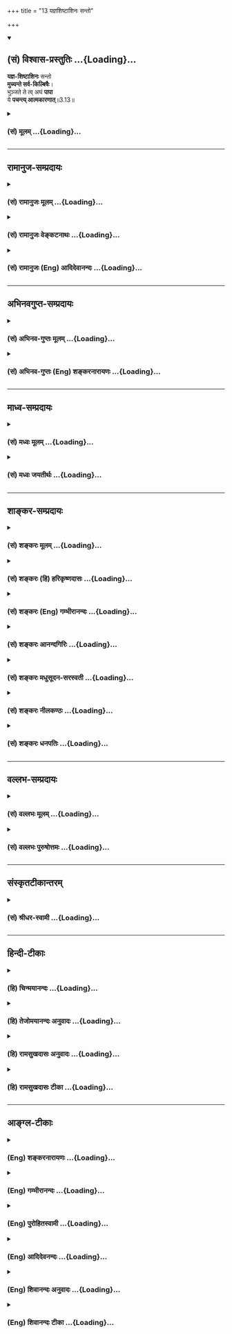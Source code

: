 +++
title = "13 यज्ञशिष्टाशिनः सन्तो"

+++
<div class="js_include" newlevelforh1="2" title="(सं) विश्वास-प्रस्तुतिः" unfilled url="/purANam_vaiShNavam/mahAbhAratam/06-bhIShma-parva/03-bhagavad-gItA-parva/saMskRtam/vishvAsa-prastutiH/03_karma-yogaH/13_yajnashiShTAshina.md">
<details open><summary><h2>(सं) विश्वास-प्रस्तुतिः ...{Loading}...</h2></summary>

**यज्ञ-शिष्टाशिनः** सन्तो  
**मुच्यन्ते सर्व-किल्बिषैः**।  
भुञ्जते ते त्व् अघं **पापा**  
ये **पचन्त्य् आत्मकारणात्**॥3.13॥
</details>
</div>
<div class="js_include collapsed" newlevelforh1="3" title="(सं) मूलम्" unfilled url="/purANam_vaiShNavam/mahAbhAratam/06-bhIShma-parva/03-bhagavad-gItA-parva/saMskRtam/mUlam/03_karma-yogaH/13_yajnashiShTAshina.md">
<details><summary><h3>(सं) मूलम् ...{Loading}...</h3></summary>

यज्ञशिष्टाशिनः सन्तो मुच्यन्ते सर्वकिल्बिषैः।  
भुञ्जते ते त्वघं पापा ये पचन्त्यात्मकारणात्।।3.13।।
</details>
</div>


_________________
## रामानुज-सम्प्रदायः
<div class="js_include collapsed" newlevelforh1="3" title="(सं) रामानुजः मूलम्" unfilled url="/purANam_vaiShNavam/mahAbhAratam/06-bhIShma-parva/03-bhagavad-gItA-parva/saMskRtam/rAmAnujaH/mUlam/03_karma-yogaH/13_yajnashiShTAshina.md">
<details><summary><h3>(सं) रामानुजः मूलम् ...{Loading}...</h3></summary>

।।3.13।। इन्द्राद्यात्मना अवस्थितपरमपुरुषाराधनार्थतया एव द्रव्याणि उपादाय
विपच्य तैः यथावस्थितं परमपुरुषम् आराध्य तच्छिष्टाशनेन ये शरीरयात्रां
कुर्वते ते तु अनादिकालोपार्जि तैः **किल्बिषैः**
आत्मयाथात्म्यावलोकनविरोधिभिः सर्वैः विमुच्यन्ते।**ये तु** परमपुरुषेण
इन्द्राद्यात्मना स्वाराधनाय दत्तानाम् आत्मार्थतया उपादाय विपच्य अश्नन्ति
ते पापात्मानः **अघम्** एव भुञ्जते। अघपरिणामित्वाद् अघम् इति उच्यते।
आत्मावलोकनविमुखा नरकाय एव पच्यन्ते। पुनरपि लोकदृष्ट्या शास्त्रदृष्ट्या च
सर्वस्य यज्ञमूलत्वं दर्शयित्वा यज्ञानुवर्तनस्य अवश्यकार्यताम् अननुवर्तने
च दोषं च आह

</details>
</div>
<div class="js_include collapsed" newlevelforh1="3" title="(सं) रामानुजः वेङ्कटनाथः" unfilled url="/purANam_vaiShNavam/mahAbhAratam/06-bhIShma-parva/03-bhagavad-gItA-parva/saMskRtam/rAmAnujaH/venkaTanAthaH/03_karma-yogaH/13_yajnashiShTAshina.md">
<details><summary><h3>(सं) रामानुजः वेङ्कटनाथः ...{Loading}...</h3></summary>

  
  
।।3.13।। पुनरुक्तिपरिहारायार्थान्तरपरत्वव्युदासाय चाह तदेव विवृणोतीति।
तत्र पूर्वार्धंश्रेयः परमवाप्स्यथ 3।11 इत्यस्य प्रकारकथनम् उत्तरार्धं
तुतैर्दत्तान् इत्याद्युक्तचोरत्वप्रपञ्चनरूपम्।
यज्ञाकृष्टयष्टव्याद्याकारविशेषकथनम् इन्द्राद्यात्मनेत्यादि। अवधारणेन
केवलेन्द्राद्यर्थत्वस्वार्थत्वयोर्व्यवच्छेदः। द्रव्योपादानपचनदशयोरपि
परमपुरुषाराधनार्थत्वबुद्धिः कार्येति
ज्ञापनायद्रव्याण्युपादायेत्याद्युक्तम्। एतच्चये पचन्ति
इत्येतद्व्यतिरेकलब्धम्। केवलेन्द्राद्याराधनस्यापि वस्तुतः
परमपुरुषाराधनरूपत्वादत्र तद्व्यच्छेदाय तत्तद्देवतायजनस्य
परमपुरुषपर्यन्तत्वसिद्धये चयथावस्थितमित्युक्तम्। यज्ञशिष्टममृताख्यमशितुं
शीलं येषां ते यज्ञशिष्टाशिनः। रागप्राप्तशरीरयात्रा यज्ञशिष्टेनैव
कार्येति नियमः। सन्तः यज्ञशिष्टाशिन एव वर्तमाना इत्यर्थः। तदेतदुच्यते
शरीरयात्रां कुर्वते इति। यद्वासन्तः इति
पदमुत्तरार्धस्थपापशब्दप्रतिस्थानीयत्वात् साधुविषयम्। उत्तरार्धवदत्रापि
साध्यसाधनांशविभागद्योतनाय यत्तच्छब्दाभ्यां वाक्यभेदकरणम्। तुशब्देन
सद्भ्यः पापानां विशेषे बोधिते तेभ्योऽपि सतां विशेषोऽर्थात्सिद्ध इति
द्योतनायाहते त्वनादीति। अत्र चुल्ल्यादिपञ्चसूनाकृतपापमात्रस्य
व्यवच्छेदार्थं सर्वशब्दबहुवचनाभ्यां प्रदर्शितं किल्बिषानन्त्यं
समर्थयितुंअनादिकालोपार्जितैरित्युक्तम्। द्विविधानि किल्बिषाणि
प्राप्तिविरोधीनि उपायविरोधीनि चेति। तत्र प्राप्तिविरोधीनि
भक्तियोगैकनिवर्त्यानि। तेभ्योऽत्र
सर्वशब्दसङ्कोचमभिप्रेत्योक्तंआत्मयाथात्म्यावलोकनविरोधिभिरिति। स्मरन्ति
चज्ञानमुत्पद्यते पुंसां क्षयात्पापस्य कर्मणः। यथादर्शतलप्रख्ये
पश्यत्यात्मानमात्मनि म.भा.12।204।8 इति। एतेन विरोधित्वाविशेषात्
सांसारिकपुण्यान्यप्यत्र किल्बिषशब्देनोच्यन्ते इत्यपि सूचितम्।
पूर्वोत्तराघविघातिनो
भक्तियोगाद्विशेषसूचनायउपार्जितेत्युक्तम्। आत्मकारणात् इत्यत्र कारणशब्दः
प्रयोजनरूपहेतुत्वपर इति ज्ञापनायोक्तंआत्मार्थतयेति।
पचनमात्रस्याघभोजनत्वेन निन्दानुपपत्तेःआत्मकारणात्पचन्ति
इत्यनेनार्थसिद्धमुक्तंअश्नन्तीति। पुल्लिङ्गोऽत्र
पापशब्दस्तद्गुणसारन्यायात् पापविशिष्टविषय इत्यभिप्रायेणोक्तंपापात्मान
इति पापस्वभावा इत्यर्थः।
अघशब्दस्यभोज्यनिन्दार्थमौपचारिकत्वद्योतनायाघमेवेत्येवकार उक्तः।
उपचारनिमित्तं सम्बन्धमाह अघपरिणामित्वादिति अघहेतुत्वादित्यर्थः।
फलितमनिष्टद्वयमाह आत्मावलोकनविमुखा इति। आत्मार्थं पचमानस्य
पूर्वकिल्बिषनिवृत्त्यभावादात्मावलोकनवैमुख्यम्
उत्तरोत्तरकिल्विषहेतुत्वाच्च पुनर्नरकप्राप्तिरिति केवलाघो भवति केवलादी
ऋक्सं.8।6।23।6तै.सं.2।8 इतिवचनाभिप्रेतमाहनरकायैवेति। न
पुनरैहिकायोमुष्मिकाय वा सुखायेति भावः।

</details>
</div>
<div class="js_include collapsed" newlevelforh1="3" title="(सं) रामानुजः (Eng) आदिदेवानन्दः" unfilled url="/purANam_vaiShNavam/mahAbhAratam/06-bhIShma-parva/03-bhagavad-gItA-parva/saMskRtam/rAmAnujaH/english/AdidevAnandaH/03_karma-yogaH/13_yajnashiShTAshina.md">
<details><summary><h3>(सं) रामानुजः (Eng) आदिदेवानन्दः ...{Loading}...</h3></summary>

3.13 Those persons who acire food materials solely for propitiating the Supreme Person abiding as the Self of Indra and other deities, and who,
after cooking them, propitiate, through them, the Supreme Person as He is, and then sustain themselves on the remnants of oblations (made for such propitiation), they alone will be free of impurities which have resulted from beginningless evil and which are inimical to the vision of the self. But they are evil-minded, who acire for selfish use the things which the Supreme Being, abiding as the Self of Indra and other deities,
has granted them for worshipping Him with, and use it all on the other hand for feeding themselves - they eat only sin. Turning away from the vision of the self, they cook only for being led to Naraka (for the expiation of the sin incurred thery). Sri Krsna says that, from the standpoint of the world as well as that of the scriptures, everything has its origin in sacrifice; and He speaks of the need for the performance of the sacrifices and of the blemish in not performing the same:

</details>
</div>


_________________
## अभिनवगुप्त-सम्प्रदायः
<div class="js_include collapsed" newlevelforh1="3" title="(सं) अभिनव-गुप्तः मूलम्" unfilled url="/purANam_vaiShNavam/mahAbhAratam/06-bhIShma-parva/03-bhagavad-gItA-parva/saMskRtam/abhinava-guptaH/mUlam/03_karma-yogaH/13_yajnashiShTAshina.md">
<details><summary><h3>(सं) अभिनव-गुप्तः मूलम् ...{Loading}...</h3></summary>

।।3.13।। यज्ञशिष्टेति। अवश्यकर्तव्यतारूपशासनमहिमायातान् भोगान् येऽश्नन्ति
अवान्तरव्यापारमात्रतया अत एव च पृथक्फलत्वाभावाङ्गतया अथ च
इन्द्रियात्मकदेवगणतर्पणलक्षणयज्ञादवशिष्टम्
अन्तःसारस्वात्मस्थित्यानन्दलक्षणविघसं येऽश्नन्ति तत्रारूढा ( तत्रामूढाः)
भवन्ति तदुपादेयोपायतया+++(S तत्रोपादे )+++ तु विषयभोगं वाञ्छन्ति ते
सर्वाकल्बिषैः शुभाशुभैः मुच्यन्ते। ये त्वात्मकारणादिति अविद्यावशात्
स्थूलमेव विषयभोगं परत्वेन +++(S भोगपरत्वेन)+++ मन्वानाः आत्मार्थमिदं वयं कुर्म
इति कुर्वते त एवाघं शुभाशुभात्मकं लभन्ते।

</details>
</div>
<div class="js_include collapsed" newlevelforh1="3" title="(सं) अभिनव-गुप्तः (Eng) शङ्करनारायणः" unfilled url="/purANam_vaiShNavam/mahAbhAratam/06-bhIShma-parva/03-bhagavad-gItA-parva/saMskRtam/abhinava-guptaH/english/shankaranArAyaNaH/03_karma-yogaH/13_yajnashiShTAshina.md">
<details><summary><h3>(सं) अभिनव-गुप्तः (Eng) शङ्करनारायणः ...{Loading}...</h3></summary>

3.13 Yajnasista-etc. Those who enjoy the pleasures of obects that have
come to them on the authority of laws enjoining what is to be
necessarily performed; and who enjoy them viewing \[the enjoyment\] only
as a secondary (or intermediate) action and conseently as a subsidiary
having no separate purpose; and again those who enjoy the remnant of the
necessary action in the form of gratifying the group of the devas of the
snese-organs-that residue of food marked with bliss in being firmly
established in their own Self - that is to say, those who have mounted
upon the Self and are desirous of enjoying objects only as a means to
achieve this end - they are freed from all faults of good and bad.
Those, who for their own selves etc. : On the other hand, those who
believe, under the influence of ignorance, the sheer superficial
enjoyment of objects as their final goal, and act with the notion 'We
perform this \[act\] for the sake of ourselves' - those persons alone
gain the sin in the form of good and bad.

</details>
</div>


_________________
## माध्व-सम्प्रदायः
<div class="js_include collapsed" newlevelforh1="3" title="(सं) मध्वः मूलम्" unfilled url="/purANam_vaiShNavam/mahAbhAratam/06-bhIShma-parva/03-bhagavad-gItA-parva/saMskRtam/madhvaH/mUlam/03_karma-yogaH/13_yajnashiShTAshina.md">
<details><summary><h3>(सं) मध्वः मूलम् ...{Loading}...</h3></summary>

।।3.13।। Sri Madhvacharya did not comment on this sloka.

</details>
</div>
<div class="js_include collapsed" newlevelforh1="3" title="(सं) मध्वः जयतीर्थः" unfilled url="/purANam_vaiShNavam/mahAbhAratam/06-bhIShma-parva/03-bhagavad-gItA-parva/saMskRtam/madhvaH/jayatIrthaH/03_karma-yogaH/13_yajnashiShTAshina.md">
<details><summary><h3>(सं) मध्वः जयतीर्थः ...{Loading}...</h3></summary>

।।3.13।। Sri Jayatirtha did not comment on this sloka.

</details>
</div>


_________________
## शाङ्कर-सम्प्रदायः
<div class="js_include collapsed" newlevelforh1="3" title="(सं) शङ्करः मूलम्" unfilled url="/purANam_vaiShNavam/mahAbhAratam/06-bhIShma-parva/03-bhagavad-gItA-parva/saMskRtam/shankaraH/mUlam/03_karma-yogaH/13_yajnashiShTAshina.md">
<details><summary><h3>(सं) शङ्करः मूलम् ...{Loading}...</h3></summary>

।।3.13।। देवयज्ञादीन् निर्वर्त्य तच्छिष्टम् अशनम् अमृताख्यम् अशितुं शीलं
येषां ते **यज्ञशिष्टाशिनः सन्तः मुच्यन्ते सर्वकिल्बिषैः** सर्वपापैः
चुल्ल्यादिपञ्चसूनाकृतैः प्रमादकृतहिंसादिजनितैश्च अन्यैः। ये तु आत्मंभरयः
**भुञ्जते ते तु अघं** पापं स्वयमपि **पापाः** **ये पचन्ति** पाकं
निर्वर्तयन्ति **आत्मकारणात्** आत्महेतोः।। इतश्च अधिकृतेन कर्म कर्तव्यम्
जगच्चक्रप्रवृत्तिहेतुर्हि कर्म। कथमिति उच्यते

</details>
</div>
<div class="js_include collapsed" newlevelforh1="3" title="(सं) शङ्करः (हि) हरिकृष्णदासः" unfilled url="/purANam_vaiShNavam/mahAbhAratam/06-bhIShma-parva/03-bhagavad-gItA-parva/saMskRtam/shankaraH/hindI/harikRShNadAsaH/03_karma-yogaH/13_yajnashiShTAshina.md">
<details><summary><h3>(सं) शङ्करः (हि) हरिकृष्णदासः ...{Loading}...</h3></summary>

।।3.13।। परंतु जो यज्ञशिष्ट अन्नका भोजन करनेवाले श्रेष्ठ पुरुष हैं
अर्थात् देवयज्ञादि करके उससे बचे हुए अमृत नामक अन्नको भक्षण करना जिनका
स्वभाव है वे सब पापोंसे अर्थात् गृहस्थमें होनेवाले चक्की चूल्हे आदिके
पाँच पापोंसे और प्रमादसे होनेवाले हिंसादिजनित अन्य पापोंसे भी छूट जाते
हैं। तथा जो उदरपरायण लोग केवल अपने लिये ही अन्न पकाते हैं वै स्वयं पापी
हैं और पाप ही खाते हैं।

</details>
</div>
<div class="js_include collapsed" newlevelforh1="3" title="(सं) शङ्करः (Eng) गम्भीरानन्दः" unfilled url="/purANam_vaiShNavam/mahAbhAratam/06-bhIShma-parva/03-bhagavad-gItA-parva/saMskRtam/shankaraH/english/gambhIrAnandaH/03_karma-yogaH/13_yajnashiShTAshina.md">
<details><summary><h3>(सं) शङ्करः (Eng) गम्भीरानन्दः ...{Loading}...</h3></summary>

3.13 Those again, who are yajna-sista-asinah, partakers of the remnants
of sacrifices, who, after making offering to the gods and others, \[The
panca-maha-yajnas, five great offerings, which have to be made by every
householder are offerings to gods, manes, humans, creatures and rsis
(sages).\] are habituated to eat the remnants (of those offerings),
called nectar; they, santah, by being (so); mucyante, become freed;
sarva-kilbisaih, from all sins-from those sins incurred through the five
things \[the five things are; oven, water-pot, cutting instruments,
grinding machines and broom. A householder incurs sin by killing insects
etc. with these things, knowingly or unknowingly. It is atoned by making
the aforesaid five offerings.\], viz oven etc., and also from those
others incurred owing to injury etc. caused inadvertently. Tu, but; the
papah, unholy persons, who are selfish; ye, who; pacanti, cook;
atma-karanat, for themselves; te, they, being themselves sinful;
bhunjate, incur; agham, sin. For the following reasons also actions
should be undertaken by an eligible person. Action is definitely the
cause of the movement of the wheel of the world. How; This is being
answered:

</details>
</div>
<div class="js_include collapsed" newlevelforh1="3" title="(सं) शङ्करः आनन्दगिरिः" unfilled url="/purANam_vaiShNavam/mahAbhAratam/06-bhIShma-parva/03-bhagavad-gItA-parva/saMskRtam/shankaraH/AnandagiriH/03_karma-yogaH/13_yajnashiShTAshina.md">
<details><summary><h3>(सं) शङ्करः आनन्दगिरिः ...{Loading}...</h3></summary>

।।3.13।। देवादिभ्यः संविभागमकृत्वा भुञ्जानानां प्रत्यवायित्वमुक्त्वा
तदन्येषां सर्वदोषराहित्यं दर्शयति **ये** **पुनरिति।** यज्ञशिष्टाशिनो ये
पुनस्ते तादृशाः सन्तः सर्वकिल्बिषैर्मुच्यन्त इति योजना।
तैर्दत्तानित्यादिनोक्तं निगमयति **भुञ्जत इति।** देवयज्ञादीनित्यादिशब्देन
पितृयज्ञो मनुष्ययज्ञो भूतयज्ञो ब्रह्मयज्ञश्चेति चत्वारो यज्ञा गृह्यन्ते
चुल्लीशब्देन पिठरधारणाद्यर्थक्रियां कुर्वन्तो विन्यासविशेषवन्तस्त्रयो
ग्रावाणो विवक्ष्यन्ते। आदिशब्देन कण्डनी पेषणी मार्जन्युदककुम्भश्चेत्येते
हिंसाहेतवो गृहीतास्तान्येतानि पञ्च प्राणिनां सूनास्थानानि हिंसाकारणानि
तत्प्रयुक्तैः सर्वैरपि बुद्ध्यबुद्धिपूर्वकैर्दुरितैर्मुच्यन्त इति
संबन्धः। प्रमादो विचारव्यतिरेकेणाबुद्धिपूर्वकमुपनतं पादपातादिकर्म तेन
प्राणिनां हिंसा संभाव्यते। आदिशब्देनाशुचिसंस्पर्शादि गृहीतं तदुत्थैश्च
पापैर्महायज्ञकारिणो मुच्यन्ते। उक्तंहिकण्डनं पेषणं चुल्ली उदकुम्भश्च
मार्जनी। पञ्च सूना गृहस्थस्य पञ्चयज्ञात्प्रणश्यति इति। पञ्च सूना
गृहस्थस्य चुल्ली पेषण्यवस्करः। कण्डनी चैव कुम्भश्च बध्यन्ते यांस्तु
वाहयन् इति च। अस्यायमर्थः या यथोक्ताः पञ्चसंख्याका गृहस्थस्य सूनास्ता यो
वाहयन्नापादयन् वर्तते तेन प्राणिनो बुद्धिपूर्वकमबुद्धिपूर्वकं च बध्यन्ते
तत्प्रयुक्तं सर्वमपि पापं महायज्ञानुष्ठानात्प्रणश्यतीति
महायज्ञानुष्ठानस्तुत्यर्थम्। तदनुष्ठानविमुखान्निन्दति **ये त्विति।**
आत्मंभरित्वमेव स्फोरयति **ये पचन्तीति।** स्वदेहेन्द्रियपोषणार्थमेव पाकं
कुर्वतां देवयज्ञादिपराङ्मुखानां पापभूयस्त्वं दर्शयति **भुञ्जत इति।**
पाठक्रमस्त्वर्थक्रमादपबाधनीयः।

</details>
</div>
<div class="js_include collapsed" newlevelforh1="3" title="(सं) शङ्करः मधुसूदन-सरस्वती" unfilled url="/purANam_vaiShNavam/mahAbhAratam/06-bhIShma-parva/03-bhagavad-gItA-parva/saMskRtam/shankaraH/madhusUdana-sarasvatI/03_karma-yogaH/13_yajnashiShTAshina.md">
<details><summary><h3>(सं) शङ्करः मधुसूदन-सरस्वती ...{Loading}...</h3></summary>

।।3.13।। ये तु वैश्वदेवादियज्ञावशिष्टममृतं येऽश्नन्ति ते सन्तः शिष्टा
वेदोक्तकारित्वेन देवाद्यृणापाकरणात्। अतस्ते मुच्यन्ते।
सर्वैर्विहिताकरणनिमित्तैः पूर्वकृतैश्च पञ्चसूनानिमित्तैः किल्बिषैः।
भूतभाविपातकासंसर्गिणस्ते भवन्तीत्यर्थः। एवमन्वये भूतभाविपापाभावमुक्त्वा
व्यतिरेके दोषमाह भुञ्जते इति। ते वैश्वदेवाद्यकारिणोऽघं पापमेव।
तुशब्दोऽवधारणे। ये पापाः पञ्चसूनानिमित्तं प्रमादकृतहिंसानिमित्तं च
कृतपापाः सन्तः आत्मकारणादेव पचन्ति नतु वैश्वदेवाद्यर्थम्। तथाच
पञ्चसूनादिकृतपापे विद्यमानएव वैश्वदेवादिनित्यकर्माकरणनिमित्तमपरं
पापमाप्नुवन्तीति भुञ्जते ते त्वघं पापा इत्युक्तम्। तथाच स्मृतिःकण्डणी
पेषणी चुल्ली उदकुम्भी च मार्जनी। पञ्च सूना गृहस्थस्य ताभिः स्वर्गं न
विन्दति इति। पञ्चसूनाकृतं पापं पञ्चयज्ञैर्व्यपोहति। इति च।
श्रुतिश्चइदमेवास्य तत्साधारणमन्नं यदिदमद्यते स य एतदुपास्ते न स पाप्मनो
व्यावर्तते मिश्रं ह्येतत् इति। मन्त्रवर्णोऽपिमोघमन्नं विन्दते अप्रचेताः
सत्यं ब्रवीमि वध इत्स तस्य। नार्यमणं पुष्यति नो सखायं केवलाघो भवति
केवलादी इति। इदं चोपलक्षणं पञ्चमहायज्ञानां स्मार्तानां श्रौतानां च
नित्यकर्मणाम्। अधिकृतेन नित्यानि कर्माण्यवश्यमनुष्ठेयानीति
प्रजापतिवनार्थः।

</details>
</div>
<div class="js_include collapsed" newlevelforh1="3" title="(सं) शङ्करः नीलकण्ठः" unfilled url="/purANam_vaiShNavam/mahAbhAratam/06-bhIShma-parva/03-bhagavad-gItA-parva/saMskRtam/shankaraH/nIlakaNThaH/03_karma-yogaH/13_yajnashiShTAshina.md">
<details><summary><h3>(सं) शङ्करः नीलकण्ठः ...{Loading}...</h3></summary>

।।3.13।। ये तु यज्ञशिष्टाशिनः वैश्वदेवाविशेषान्नभोजनशीलाः सन्तः
ऋणापाकरणात् ते मुच्यन्ते सर्वकिल्बिषैः प्रमादकृतैर्विहिताकरणनिमित्तैः
पञ्चसूनानिमित्तैर्वा। ये त्वात्मकारणात्स्वार्थमेव पचन्ति न तु
पञ्चमहायज्ञार्थं ते पापाः स्वयं पापरूपा एव सन्तः पापमेव भुञ्जते। तथा च
स्मृतिःकण्डनी पेषणी चुल्ली उदकुम्भी च मार्जनी। पञ्च सूना गृहस्थस्य ताभिः
स्वर्गं न विन्दति। इतिपञ्चसूनाकृतं पापं पञ्चयज्ञैर्व्यपोहति इति च।
श्रुतिश्चइदमेवास्य तत्साधारणमन्नं यदिदमद्यते स य एतदुपासते न स पाप्मनो
व्यावर्तते मिश्रं ह्येतत् इति। मन्त्रवर्णोऽपिमोघमन्नं विन्दते अप्रचेताः
सत्यं ब्रवीमि वध इत्स तस्य। नार्यमणं पुष्यति नो सखायं केवलाघो भवति
केवलादी इति।

</details>
</div>
<div class="js_include collapsed" newlevelforh1="3" title="(सं) शङ्करः धनपतिः" unfilled url="/purANam_vaiShNavam/mahAbhAratam/06-bhIShma-parva/03-bhagavad-gItA-parva/saMskRtam/shankaraH/dhanapatiH/03_karma-yogaH/13_yajnashiShTAshina.md">
<details><summary><h3>(सं) शङ्करः धनपतिः ...{Loading}...</h3></summary>

।।3.13।। ये पुनर्यज्ञान्ब्रह्मयज्ञो देवयज्ञः पितृयज्ञस्तथैवच। भूतयज्ञो
नृयज्ञश्च पञ्चयज्ञाः प्रकीर्तिताः।। अध्यापनमध्ययनं चाद्यः होमो द्वितीयः
तर्पणं श्राद्धं च तृतीयः भूतेभ्यो बलिप्रदानं चतुर्थः अतिथिपूजनं पञ्चमः
इत्युक्तान्कृत्वा तच्छिष्टममृतमशितुं शीलं येषां ते सन्तः सर्वपापैःकण्डणी
पेषणी चुल्ली उदकुम्भी च मार्जनी। पञ्चसूना गृहस्थस्य वर्तन्तेऽहरहः सदा
इतिस्मृत्युक्तैः पञ्चसूनाकृतैरन्यैश्च मुच्यन्ते। ये त्वन्ये
आत्मकारणात्स्वोदरपूरर्णार्थे नतु वैश्वदेवाद्यर्थं पाकं कुर्वन्ति ते तु
पापं भुञ्जते। तुशब्दः पूर्वेभ्यो वैलक्षण्यार्थः। अवधारणां तुसर्वं वाक्यं
सावधारणम् इति न्यायलब्धम्। एतेन तुशब्दोऽवधारण इत्याचार्यविरुद्धोक्तिः
प्रत्युक्ता।

</details>
</div>


_________________
## वल्लभ-सम्प्रदायः
<div class="js_include collapsed" newlevelforh1="3" title="(सं) वल्लभः मूलम्" unfilled url="/purANam_vaiShNavam/mahAbhAratam/06-bhIShma-parva/03-bhagavad-gItA-parva/saMskRtam/vallabhaH/mUlam/03_karma-yogaH/13_yajnashiShTAshina.md">
<details><summary><h3>(सं) वल्लभः मूलम् ...{Loading}...</h3></summary>

।।3.13।। यज्ञशिष्टाशिन इति। पञ्चविधयज्ञो भगवत्स्वरूपस्तच्छिष्टाशिनः
सर्वेऽपि मुच्यन्ते गृहिणः।

</details>
</div>
<div class="js_include collapsed" newlevelforh1="3" title="(सं) वल्लभः पुरुषोत्तमः" unfilled url="/purANam_vaiShNavam/mahAbhAratam/06-bhIShma-parva/03-bhagavad-gItA-parva/saMskRtam/vallabhaH/puruShottamaH/03_karma-yogaH/13_yajnashiShTAshina.md">
<details><summary><h3>(सं) वल्लभः पुरुषोत्तमः ...{Loading}...</h3></summary>

  
  
।।3.13।। ननु पूर्वं यजनव्यतिरेकेण यथा दत्तं तथैवाऽग्रेऽपि दास्यन्त एव अतः
किं यजनेन इत्यत आह यज्ञशिष्टाशिन इति। सन्तः पूर्वदत्तस्वरूपाभिज्ञाः
यज्ञशिष्टाशिनो भूत्वा सर्वकिल्बिषैर्मुच्यन्ते। अत्रायं भावः वृष्ट्यादिना
पूर्वमन्नादिरसोत्पत्तिस्तु भगवद्भोगार्थं तेन स्वभोगकरणं पापरूपम्। अतो ये
सन्तो भक्तास्तदुत्पत्तिप्रयोजनज्ञातारो भगवदर्थं पाकादिकं कृत्वा भगवते
तत्सर्वं समर्प्य तदुपभुक्तावशिष्टभोजिनस्तेसर्वपापैः
सेवाप्रतिबन्धरूपैर्मुच्यन्ते। ये तु पापाः पापरूपा आत्मकारणात् पचन्ति
पाकादिक्रियां कुर्वन्ति ते तु अघं पापमेव भुञ्जते।  
  

</details>
</div>


_________________
## संस्कृतटीकान्तरम्
<div class="js_include collapsed" newlevelforh1="3" title="(सं) श्रीधर-स्वामी" unfilled url="/purANam_vaiShNavam/mahAbhAratam/06-bhIShma-parva/03-bhagavad-gItA-parva/saMskRtam/shrIdhara-svAmI/03_karma-yogaH/13_yajnashiShTAshina.md">
<details><summary><h3>(सं) श्रीधर-स्वामी ...{Loading}...</h3></summary>

।।3.13।। अतश्च यजन्त एव श्रेष्ठा नेतरा इत्याह **यज्ञशिष्टाशिन इति।**
वैश्वदेवादियज्ञावशिष्टं येऽश्नन्ति ते पञ्चसूनाकृतैः सर्वैः
किल्बिषैर्मुच्यन्ते। पञ्चसूनाश्च समृतावुक्ताः कण्डनी पेषणी चुल्ली
उदकुम्भी च मार्जनी। पञ्चसूना गृहस्थस्य ताभिः स्वर्गं न विन्दति इति। ये
त्वात्मनो भोजनार्थमेवान्नं पचन्ति न तु वैश्वदेवाद्यर्थ ते पापा दुराचारा
अघमेव भुञ्जते।

</details>
</div>


_________________
## हिन्दी-टीकाः
<div class="js_include collapsed" newlevelforh1="3" title="(हि) चिन्मयानन्दः" unfilled url="/purANam_vaiShNavam/mahAbhAratam/06-bhIShma-parva/03-bhagavad-gItA-parva/hindI/chinmayAnandaH/03_karma-yogaH/13_yajnashiShTAshina.md">
<details><summary><h3>(हि) चिन्मयानन्दः ...{Loading}...</h3></summary>

।।3.13।। उत्पादन किये बिना समाज के धन पर जीने वाले अपराधी व्यक्तियों स
सर्वथा भिन्न लोगों के विषय में इस श्लोक में वर्णन है। श्रेष्ठ पुरुष यज्ञ
भावना से कर्म करने के पश्चात् प्राप्त फल में अपने भाग को ही ग्रहण करते
हैं और इस प्रकार सब पापों से मुक्त हो जाते हैं। पूर्व काल में किये गये
पाप वर्तमान में पीड़ा के कारण हैं तो वर्तमान के पाप भविष्य में दुखों के
कारण बनेंगे। अत समाज में दुखों को समाप्त करने का एक मात्र उपाय है समाज
के जागरूक पुरुषों का यज्ञभावना से सामूहिक कर्म करके अवशिष्ट फल को ग्रहण
कर सन्तुष्ट रहना। इसके विपरीत जो केवल अपने लिये ही पकाते हैं वे पाप को ही
खाते हैं। इस श्लोक से प्रतीत होता है कि श्रीकृष्ण वैयक्तिक सम्पत्ति के
सर्वथा विरुद्ध हैं परन्तु एक साम्यवादी व्यक्ति के अर्थ में नहीं। समाज के
धन को अपना ही समझ कर उसके परिग्रह के सिद्धांत का भगवान् विरोध करते हैं।
जो मनुष्य धन के लोभ से केवल अपने भोग के लिए समाज के दरिद्र और अभागे
लोगों के कष्ट की ओर ध्यान दिये बिना धन संग्रह करता है उसे ही यहाँ पाप को
खाने वाला कहा गया है। निम्नलिखित कारणों से भी मनुष्य को कर्म करने चाहिये
क्योंकि कर्म से ही विश्वचक्र चलता है। कैसे इसका उत्तर है

</details>
</div>
<div class="js_include collapsed" newlevelforh1="3" title="(हि) तेजोमयानन्दः अनुवादः" unfilled url="/purANam_vaiShNavam/mahAbhAratam/06-bhIShma-parva/03-bhagavad-gItA-parva/hindI/tejomayAnandaH/anuvAdaH/03_karma-yogaH/13_yajnashiShTAshina.md">
<details><summary><h3>(हि) तेजोमयानन्दः अनुवादः ...{Loading}...</h3></summary>

।।3.13।। यज्ञ के अवशिष्ट अन्न को खाने वाले श्रेष्ठ पुरुष सब पापों से
मुक्त हो जाते हैं किन्तु जो लोग केवल स्वयं के लिये ही पकाते हैं वे तो
पापों को ही खाते हैं।।  
  

</details>
</div>
<div class="js_include collapsed" newlevelforh1="3" title="(हि) रामसुखदासः अनुवादः" unfilled url="/purANam_vaiShNavam/mahAbhAratam/06-bhIShma-parva/03-bhagavad-gItA-parva/hindI/rAmasukhadAsaH/anuvAdaH/03_karma-yogaH/13_yajnashiShTAshina.md">
<details><summary><h3>(हि) रामसुखदासः अनुवादः ...{Loading}...</h3></summary>

।।3.13।। यज्ञशेष- (योग-) का अनुभव करनेवाले श्रेष्ठ मनुष्य सम्पूर्ण
पापोंसे मुक्त हो जाते हैं। परन्तु जो केवल अपने लिये ही पकाते अर्थात् सब
कर्म करते हैं, वे पापीलोग तो पापका ही भक्षण करते हैं।

</details>
</div>
<div class="js_include collapsed" newlevelforh1="3" title="(हि) रामसुखदासः टीका" unfilled url="/purANam_vaiShNavam/mahAbhAratam/06-bhIShma-parva/03-bhagavad-gItA-parva/hindI/rAmasukhadAsaH/TIkA/03_karma-yogaH/13_yajnashiShTAshina.md">
<details><summary><h3>(हि) रामसुखदासः टीका ...{Loading}...</h3></summary>

3.13।।***व्याख्या--*'यज्ञशिष्टाशिनः सन्तः'--**कर्तव्यकर्मोंका
निष्कामभावसे विधिपूर्वक पालन करनेपर (यज्ञशेषके रूपमें) योग अथवा समता ही
शेष रहती है। कर्मयोगमें यह खास बात है कि संसारसे प्राप्त सामग्रीके
द्वारा ही कर्म होता है। अतः संसारकी सेवामें लगा देनेपर ही वह कर्म
**'यज्ञ'** सिद्ध होता है। यज्ञकी सिद्धिके बाद स्वतः अवशिष्ट रहनेवाला
**'योग'** अपने लिये होता है। यह योग (समता) ही यज्ञशेष है, जिसको भगवान्ने
चौथे अध्यायमें **'अमृत'** कहा है **'यज्ञशिष्टामृतभुजः'** (4। 31)।  
  
**'मुच्यन्ते सर्वकिल्बिषैः'--**यहाँ**'किल्बिषैः'**पद बहुवचनान्त है,
जिसका अर्थ है--सम्पूर्ण पापोंसे अर्थात् बन्धनोंसे। परन्तु भगवान्ने इस
पदके साथ **'सर्व'** पद भी दिया है ,जिसका विशेष तात्पर्य यह हो जाता है कि
यज्ञशेषका अनुभव करनेपर मनुष्यमें किसी भी प्रकारका बन्धन नहीं रहता। उसके
सम्पूर्ण (सञ्चित, प्रारब्ध और क्रियमाण) कर्म विलीन हो जाते हैं
**(टिप्पणी प₀ 135)** (गीता 4। 23)। सम्पूर्ण कर्मोंके विलीन हो जानेपर उसे
सनातन ब्रह्मकी प्राप्ति हो जाती है (गीता 4। 31)।  
  
इसी अध्यायके नवें श्लोकमें भगवान्ने यज्ञार्थ कर्मसे अन्यत्र कर्मको
बन्धनकारक बताया और चौथे अध्यायके तेईसवें श्लोकमें यज्ञार्थ कर्म करनेवाले
मनुष्यके सम्पूर्ण कर्म विलीन होनेकी बात कही। इन दोनों श्लोकों (3। 9 तथा
4। 23) में जो बात आयी है, वही बात यहाँ **'सर्वकिल्बिषैः'** पदसे कही गयी
है। तात्पर्य है कि यज्ञशेषका अनुभव करनेवाले मनुष्य सम्पूर्ण बन्धनरूप
कर्मोंसे मुक्त हो जाते हैं। पाप-कर्म तो बन्धनकारक होते ही हैं, सकामभावसे
किये गये पुण्यकर्म भी (फलजनक होनेसे) बन्धनकारक होते हैं। यज्ञशेष-(समता-)
का अनुभव करनेपर पाप और पुण्य--दोनों ही नहीं रहते--**'बुद्धियुक्तो जहातीह
उभे सुकृतदुष्कृते'** (गीता 2। 50)।  
  
अब विचार करें कि बन्धनका वास्तविक कारण क्या है; ऐसा होना चाहिये और ऐसा
नहीं होना चाहिये--इस कामनासे ही बन्धन होता है। यह कामना सम्पूर्ण पापोंकी
जड़ है (गीता 3। 37)। अतः कामनाका त्याग करना अत्यन्त आवश्यक है। वास्तवमें
कामनाकी कोई स्वतन्त्र सत्ता नहीं है। कामना अभावसे उत्पन्न होती है और
'स्वयं' (सत्स्वरूप) में किसी प्रकारका अभाव है ही नहीं और हो सकता भी
नहीं। इसलिये 'स्वयं' में कामना है ही नहीं। केवल भूलसे शरीरादि असत्
पदार्थोंके साथ अपनी एकता मानकर मनुष्य असत् पदार्थोंके अभावसे अपनेमें
अभाव मानने लगता है और उस अभावकी पूर्तिके लिये असत् पदार्थोंकी कामना करने
लगता है। साधकको इस बातकी तरफ खयाल करना चाहिये कि आरम्भ और समाप्त
होनेवाली क्रियाओंसे उत्पन्न और नष्ट होनेवाले पदार्थ ही तो मिलेंगे। ऐसे
उत्पत्ति-विनाशशील पदार्थोंसे मनुष्यके अभावकी पूर्ति कभी हो ही नहीं सकती।
जब इन पदार्थोंसे अभावकी पूर्ति होनेका प्रश्न ही नहीं है, तो फिर इन
पदार्थोंकी कामना करना भी भूल ही है। ऐसा ठीक-ठीक विचार करनेसे कामनाकी
निवृत्ति सहज हो सकती है। हाँ, अपने कहलानेवाले शरीरादि पदार्थोंको कभी भी
अपना तथा अपने लिये न मानकर दूसरोंकी सेवामें लगानेसे इन पदार्थोंसे स्वतः
सम्बन्ध-विच्छेद हो जाता है, जिससे तत्काल अपने सत्स्वरूपका बोध हो जाता
है। फिर कोई अभाव शेष नहीं रहता। जिसके मनमें किसी प्रकारके अभावकी मान्यता
(कामना) नहीं रहती, वह मनुष्य जीते-जी ही संसारसे मुक्त है।

</details>
</div>


_________________
## आङ्ग्ल-टीकाः
<div class="js_include collapsed" newlevelforh1="3" title="(Eng) शङ्करनारायणः" unfilled url="/purANam_vaiShNavam/mahAbhAratam/06-bhIShma-parva/03-bhagavad-gItA-parva/english/shankaranArAyaNaH/03_karma-yogaH/13_yajnashiShTAshina.md">
<details><summary><h3>(Eng) शङ्करनारायणः ...{Loading}...</h3></summary>

3.13. The righteous persons, who eat the remnants (objects enjoined) of the actions to be performed necessarily, are freed from all sins. But those who cook, intending their own selves, are sinners and eat sin.

</details>
</div>
<div class="js_include collapsed" newlevelforh1="3" title="(Eng) गम्भीरानन्दः" unfilled url="/purANam_vaiShNavam/mahAbhAratam/06-bhIShma-parva/03-bhagavad-gItA-parva/english/gambhIrAnandaH/03_karma-yogaH/13_yajnashiShTAshina.md">
<details><summary><h3>(Eng) गम्भीरानन्दः ...{Loading}...</h3></summary>

3.13 By becoming partakers of the remembers of sacrifices, they become freed from all sins. But the unholy persons who cook for themselves,
they incur sin.

</details>
</div>
<div class="js_include collapsed" newlevelforh1="3" title="(Eng) पुरोहितस्वामी" unfilled url="/purANam_vaiShNavam/mahAbhAratam/06-bhIShma-parva/03-bhagavad-gItA-parva/english/purohitasvAmI/03_karma-yogaH/13_yajnashiShTAshina.md">
<details><summary><h3>(Eng) पुरोहितस्वामी ...{Loading}...</h3></summary>

3.13 The sages who enjoy the food that remains after the sacrifice is made are freed from all sin; but the selfish who spread their feast only for themselves feed on sin only.

</details>
</div>
<div class="js_include collapsed" newlevelforh1="3" title="(Eng) आदिदेवनन्दः" unfilled url="/purANam_vaiShNavam/mahAbhAratam/06-bhIShma-parva/03-bhagavad-gItA-parva/english/AdidevanandaH/03_karma-yogaH/13_yajnashiShTAshina.md">
<details><summary><h3>(Eng) आदिदेवनन्दः ...{Loading}...</h3></summary>

3.13 Pious men who eat the remnants of sacrifices are freed from all sins. But the sinful ones who cook only for their own sake earn only sin.

</details>
</div>
<div class="js_include collapsed" newlevelforh1="3" title="(Eng) शिवानन्दः अनुवादः" unfilled url="/purANam_vaiShNavam/mahAbhAratam/06-bhIShma-parva/03-bhagavad-gItA-parva/english/shivAnandaH/anuvAdaH/03_karma-yogaH/13_yajnashiShTAshina.md">
<details><summary><h3>(Eng) शिवानन्दः अनुवादः ...{Loading}...</h3></summary>

3.13 The righteous who eat the remnants of the sacrifice are freed from all sins; but those sinful ones who cook food (only) for their own sake verily eat sin.

</details>
</div>
<div class="js_include collapsed" newlevelforh1="3" title="(Eng) शिवानन्दः टीका" unfilled url="/purANam_vaiShNavam/mahAbhAratam/06-bhIShma-parva/03-bhagavad-gItA-parva/english/shivAnandaH/TIkA/03_karma-yogaH/13_yajnashiShTAshina.md">
<details><summary><h3>(Eng) शिवानन्दः टीका ...{Loading}...</h3></summary>

3.13 यज्ञशिष्टाशिनः who eat the remnants of the sacrifice; सन्तः the righteous; मुच्यन्ते are freed; सर्वकिल्बिषैः from all sins; भुञ्जते
eat; ते those; तु indeed; अघम् sin; पापाः sinful ones; ये who; पचन्ति
cook; आत्मकारणात् for their own sake.Commentary Those who; after performing the five great sacrifices; eat the remnants of the food are freed from all the sins committed by these five agents of insect slaughter; viz.; (1) the pestle and mortar; (2) the grinding stone; (3)
the fireplace; (4) the place where the waterpot is kept; and (5) the broom. These are the five places where injury to life is daily committed. The sins are washed away by the performance of the five MahaYajnas or great sacrifices which every Dvija  
  
(twicorn or the people belonging to the first three castes in Hindu society; especially the Brahmin) ought to perform1. DevaYajna Offering sacrifices to the gods which will satisfy them;2. BrahmaYajna or RishiYajna Teaching and reciting the scriptures which will satisfy Brahman and the Rishis;3. PitriYajna Offering libations of water to ones ancestors which will satisfy the manes;4. NriYajna The feeding of the hungry and the guests; and;5. BhutaYajna The feeding of the subhuman species; such as animals; birds; etc.

</details>
</div>
